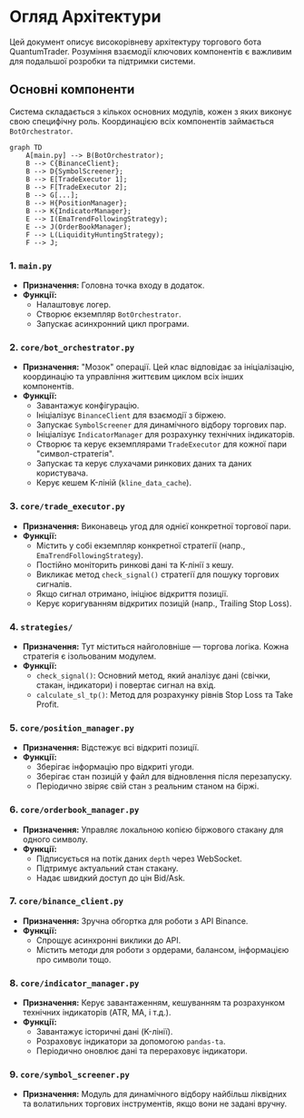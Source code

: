 # Огляд Архітектури

Цей документ описує високорівневу архітектуру торгового бота QuantumTrader. Розуміння взаємодії ключових компонентів є важливим для подальшої розробки та підтримки системи.

## Основні компоненти

Система складається з кількох основних модулів, кожен з яких виконує свою специфічну роль. Координацією всіх компонентів займається `BotOrchestrator`.

```mermaid
graph TD
    A[main.py] --> B(BotOrchestrator);
    B --> C{BinanceClient};
    B --> D{SymbolScreener};
    B --> E[TradeExecutor 1];
    B --> F[TradeExecutor 2];
    B --> G[...];
    B --> H{PositionManager};
    B --> K{IndicatorManager};
    E --> I(EmaTrendFollowingStrategy);
    E --> J(OrderBookManager);
    F --> L(LiquidityHuntingStrategy);
    F --> J;
```

### 1. `main.py`

*   **Призначення:** Головна точка входу в додаток.
*   **Функції:**
    *   Налаштовує логер.
    *   Створює екземпляр `BotOrchestrator`.
    *   Запускає асинхронний цикл програми.

### 2. `core/bot_orchestrator.py`

*   **Призначення:** "Мозок" операції. Цей клас відповідає за ініціалізацію, координацію та управління життєвим циклом всіх інших компонентів.
*   **Функції:**
    *   Завантажує конфігурацію.
    *   Ініціалізує `BinanceClient` для взаємодії з біржею.
    *   Запускає `SymbolScreener` для динамічного відбору торгових пар.
    *   Ініціалізує `IndicatorManager` для розрахунку технічних індикаторів.
    *   Створює та керує екземплярами `TradeExecutor` для кожної пари "символ-стратегія".
    *   Запускає та керує слухачами ринкових даних та даних користувача.
    *   Керує кешем K-ліній (`kline_data_cache`).

### 3. `core/trade_executor.py`

*   **Призначення:** Виконавець угод для однієї конкретної торгової пари.
*   **Функції:**
    *   Містить у собі екземпляр конкретної стратегії (напр., `EmaTrendFollowingStrategy`).
    *   Постійно моніторить ринкові дані та K-лінії з кешу.
    *   Викликає метод `check_signal()` стратегії для пошуку торгових сигналів.
    *   Якщо сигнал отримано, ініціює відкриття позиції.
    *   Керує коригуванням відкритих позицій (напр., Trailing Stop Loss).

### 4. `strategies/`

*   **Призначення:** Тут міститься найголовніше — торгова логіка. Кожна стратегія є ізольованим модулем.
*   **Функції:**
    *   `check_signal()`: Основний метод, який аналізує дані (свічки, стакан, індикатори) і повертає сигнал на вхід.
    *   `calculate_sl_tp()`: Метод для розрахунку рівнів Stop Loss та Take Profit.

### 5. `core/position_manager.py`

*   **Призначення:** Відстежує всі відкриті позиції.
*   **Функції:**
    *   Зберігає інформацію про відкриті угоди.
    *   Зберігає стан позицій у файл для відновлення після перезапуску.
    *   Періодично звіряє свій стан з реальним станом на біржі.

### 6. `core/orderbook_manager.py`

*   **Призначення:** Управляє локальною копією біржового стакану для одного символу.
*   **Функції:**
    *   Підписується на потік даних `depth` через WebSocket.
    *   Підтримує актуальний стан стакану.
    *   Надає швидкий доступ до цін Bid/Ask.

### 7. `core/binance_client.py`

*   **Призначення:** Зручна обгортка для роботи з API Binance.
*   **Функції:**
    *   Спрощує асинхронні виклики до API.
    *   Містить методи для роботи з ордерами, балансом, інформацією про символи тощо.

### 8. `core/indicator_manager.py`

*   **Призначення:** Керує завантаженням, кешуванням та розрахунком технічних індикаторів (ATR, MA, і т.д.).
*   **Функції:**
    *   Завантажує історичні дані (K-лінії).
    *   Розраховує індикатори за допомогою `pandas-ta`.
    *   Періодично оновлює дані та перераховує індикатори.

### 9. `core/symbol_screener.py`

*   **Призначення:** Модуль для динамічного відбору найбільш ліквідних та волатильних торгових інструментів, якщо вони не задані вручну.
